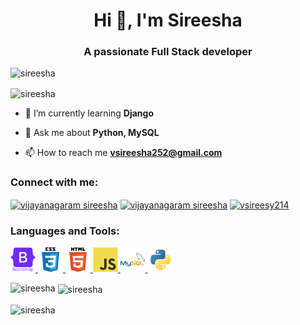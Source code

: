 
<h1 align="center">Hi 👋, I'm Sireesha</h1>
<h3 align="center">A passionate Full Stack developer</h3>


<p align="left"> <img src="https://komarev.com/ghpvc/?username=sireesha&label=Profile%20views&color=0e75b6&style=flat" alt="sireesha" /> </p>

<p><img align="center" src="https://github-readme-streak-stats.herokuapp.com/?user=sireesha&" alt="sireesha" /></p>

- 🌱 I’m currently learning **Django**

- 💬 Ask me about **Python, MySQL**

- 📫 How to reach me **vsireesha252@gmail.com**

<h3 align="left">Connect with me:</h3>
<p align="left">
<a href="https://linkedin.com/in/vijayanagaram sireesha" target="blank"><img align="center" src="https://raw.githubusercontent.com/rahuldkjain/github-profile-readme-generator/master/src/images/icons/Social/linked-in-alt.svg" alt="vijayanagaram sireesha" height="30" width="40" /></a>
<a href="https://www.hackerrank.com/vijayanagaram sireesha" target="blank"><img align="center" src="https://raw.githubusercontent.com/rahuldkjain/github-profile-readme-generator/master/src/images/icons/Social/hackerrank.svg" alt="vijayanagaram sireesha" height="30" width="40" /></a>
<a href="https://auth.geeksforgeeks.org/user/vsireesy214" target="blank"><img align="center" src="https://raw.githubusercontent.com/rahuldkjain/github-profile-readme-generator/master/src/images/icons/Social/geeks-for-geeks.svg" alt="vsireesy214" height="30" width="40" /></a>
</p>

<h3 align="left">Languages and Tools:</h3>
<p align="left"> <a href="https://getbootstrap.com" target="_blank" rel="noreferrer"> <img src="https://raw.githubusercontent.com/devicons/devicon/master/icons/bootstrap/bootstrap-plain-wordmark.svg" alt="bootstrap" width="40" height="40"/> </a> <a href="https://www.w3schools.com/css/" target="_blank" rel="noreferrer"> <img src="https://raw.githubusercontent.com/devicons/devicon/master/icons/css3/css3-original-wordmark.svg" alt="css3" width="40" height="40"/> </a> <a href="https://www.w3.org/html/" target="_blank" rel="noreferrer"> <img src="https://raw.githubusercontent.com/devicons/devicon/master/icons/html5/html5-original-wordmark.svg" alt="html5" width="40" height="40"/> </a> <a href="https://developer.mozilla.org/en-US/docs/Web/JavaScript" target="_blank" rel="noreferrer"> <img src="https://raw.githubusercontent.com/devicons/devicon/master/icons/javascript/javascript-original.svg" alt="javascript" width="40" height="40"/> </a> <a href="https://www.mysql.com/" target="_blank" rel="noreferrer"> <img src="https://raw.githubusercontent.com/devicons/devicon/master/icons/mysql/mysql-original-wordmark.svg" alt="mysql" width="40" height="40"/> </a> <a href="https://www.python.org" target="_blank" rel="noreferrer"> <img src="https://raw.githubusercontent.com/devicons/devicon/master/icons/python/python-original.svg" alt="python" width="40" height="40"/> </a> </p>

<p><img align="left" src="https://github-readme-stats.vercel.app/api/top-langs?username=sireesha&show_icons=true&locale=en&layout=compact" alt="sireesha" /></p>

<p>&nbsp;<img align="center" src="https://github-readme-stats.vercel.app/api?username=sireesha&show_icons=true&locale=en" alt="sireesha" /></p>

<p><img align="center" src="https://github-readme-streak-stats.herokuapp.com/?user=sireesha&" alt="sireesha" /></p>
